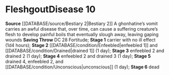 ﻿---
id: '19'
level: '10'
name: Fleshgout
onset: null
rarity: Common
rus_type_level: null
saving_throw: DC 28 Fortitude
school: null
source: '[[DATABASE/source/Bestiary 2|Bestiary 2]]'
stage: 'Stage 1: carrier with no ill effect (1d4 hours)Stage 2: enfeebled 1 and drained
  1 (1 day)Stage 3: enfeebled 2 and drained 2 (1 day)Stage 4: enfeebled 2 and drained
  3 (1 day)Stage 5: drained 4, enfeebled 2, and unconscious (1day)Stage 6: dead'
trait: null
type: Disease

---
# Fleshgout<span class="item-type">Disease 10</span>

**Source** [[DATABASE/source/Bestiary 2|Bestiary 2]] 
A ghonhatine’s vomit carries an awful disease that, over time, can cause a suffering creature’s flesh to develop painful boils that eventually slough away, leaving gaping wounds
**Saving Throw** DC 28 Fortitude; **Stage 1** carrier with no ill effect (1d4 hours); **Stage 2** [[DATABASE/condition/Enfeebled|enfeebled 1]] and [[DATABASE/condition/Drained|drained 1]] (1 day); **Stage 3** enfeebled 2 and drained 2 (1 day); **Stage 4** enfeebled 2 and drained 3 (1 day); **Stage 5** drained 4, enfeebled 2, and [[DATABASE/condition/Unconscious|unconscious]] (1 day); **Stage 6** dead